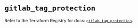 # `gitlab_tag_protection`

Refer to the Terraform Registry for docs: [`gitlab_tag_protection`](https://registry.terraform.io/providers/gitlabhq/gitlab/17.0.1/docs/resources/tag_protection).

